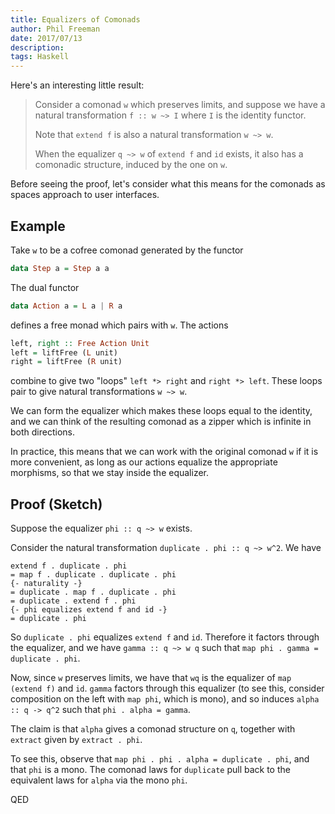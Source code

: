 ```yaml
---
title: Equalizers of Comonads
author: Phil Freeman
date: 2017/07/13
description:
tags: Haskell
---
```


Here's an interesting little result:

> Consider a comonad `w` which preserves limits, and suppose we have a natural transformation `f :: w ~> I` where `I` is the identity functor.
>
> Note that `extend f` is also a natural transformation `w ~> w`.
>
> When the equalizer `q ~> w` of `extend f` and `id` exists, it also has a comonadic structure, induced by the one on `w`.

Before seeing the proof, let's consider what this means for the comonads as spaces approach to user interfaces.

## Example

Take `w` to be a cofree comonad generated by the functor

```purescript
data Step a = Step a a
```

The dual functor

```purescript
data Action a = L a | R a
```

defines a free monad which pairs with `w`. The actions

```purescript
left, right :: Free Action Unit
left = liftFree (L unit)
right = liftFree (R unit)
```

combine to give two "loops" `left *> right` and `right *> left`. These loops pair to give natural transformations `w ~> w`.

We can form the equalizer which makes these loops equal to the identity, and we can think of the resulting comonad as a zipper which is infinite in both directions.

In practice, this means that we can work with the original comonad `w` if it is more convenient, as long as our actions equalize the appropriate morphisms, so that we stay inside the equalizer.

## Proof (Sketch)

Suppose the equalizer `phi :: q ~> w` exists.

Consider the natural transformation `duplicate . phi :: q ~> w^2`. We have

```
extend f . duplicate . phi
= map f . duplicate . duplicate . phi
{- naturality -}
= duplicate . map f . duplicate . phi
= duplicate . extend f . phi
{- phi equalizes extend f and id -}
= duplicate . phi
```

So `duplicate . phi` equalizes `extend f` and `id`. Therefore it factors through the equalizer, and we have `gamma :: q ~> w q` such that `map phi . gamma = duplicate . phi`.

Now, since `w` preserves limits, we have that `wq` is the equalizer of `map (extend f)` and `id`. `gamma` factors through this equalizer (to see this, consider composition on the left with `map phi`, which is mono), and so induces `alpha :: q -> q^2` such that `phi . alpha = gamma`.

The claim is that `alpha` gives a comonad structure on `q`, together with `extract` given by `extract . phi`.

To see this, observe that `map phi . phi . alpha = duplicate . phi`, and that `phi` is a mono. The comonad laws for `duplicate` pull back to the equivalent laws for `alpha` via the mono `phi`.

QED
